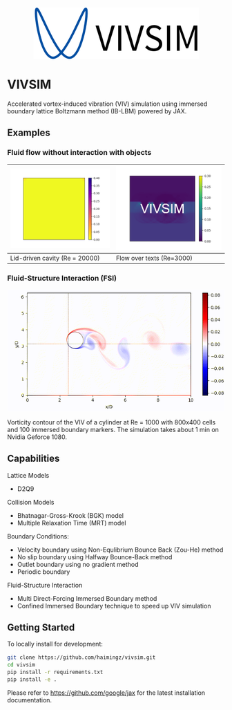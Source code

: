 <p align="center">
<img src ="assets/vivsim.svg"/>
</p>

# VIVSIM 

Accelerated vortex-induced vibration (VIV) simulation using immersed boundary lattice Boltzmann method (IB-LBM) powered by JAX.

## Examples

### Fluid flow without interaction with objects

| ![](assets/ldc.gif) | ![](assets/fot.gif) |
| -------- | -------- | 
| Lid-driven cavity (Re = 20000) | Flow over texts (Re=3000) | 

### Fluid-Structure Interaction (FSI)

<p align="center">
    <img src ="assets/viv.gif"/>
</p>
Vorticity contour of the VIV of a cylinder at Re = 1000 with 800x400 cells and 100 immersed boundary markers. The simulation takes about 1 min on Nvidia Geforce 1080.


## Capabilities

Lattice Models
- D2Q9
  
Collision Models
- Bhatnagar-Gross-Krook (BGK) model
- Multiple Relaxation Time (MRT) model

Boundary Conditions:
- Velocity boundary using Non-Equlibrium Bounce Back (Zou-He) method
- No slip boundary using Halfway Bounce-Back method
- Outlet boundary using no gradient method
- Periodic boundary

Fluid-Structure Interaction
- Multi Direct-Forcing Immersed Boundary method
- Confined Immersed Boundary technique to speed up VIV simulation

## Getting Started

To locally install for development:

```bash
git clone https://github.com/haimingz/vivsim.git
cd vivsim
pip install -r requirements.txt
pip install -e .
```

Please refer to https://github.com/google/jax for the latest installation documentation. 